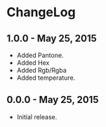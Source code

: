 # ChangeLog

## 1.0.0 - May 25, 2015
* Added Pantone.
* Added Hex
* Added Rgb/Rgba
* Added temperature.

## 0.0.0 - May 25, 2015
* Initial release.
